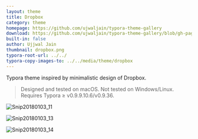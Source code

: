 ```yaml
---
layout: theme
title: Dropbox 
category: theme
homepage: https://github.com/ujwaljain/typora-theme-gallery
download: https://github.com/ujwaljain/typora-theme-gallery/blob/gh-pages/media/theme/dropbox/dropbox.css?raw=true
built-in: false
author: Ujjwal Jain
thumbnail: dropbox.png
typora-root-url: ../../
typora-copy-images-to: ../../media/theme/dropbox
---
```


Typora theme inspired by minimalistic design of Dropbox.

> Designed and tested on macOS. Not tested on Windows/Linux. 
> Requires Typora ≥ v0.9.9.10.6/v0.9.36.

![Snip20180103_11](/media/theme/dropbox/Snip20180103_11.png)

![Snip20180103_13](/media/theme/dropbox/Snip20180103_13.png)

![Snip20180103_14](/media/theme/dropbox/Snip20180103_14.png)